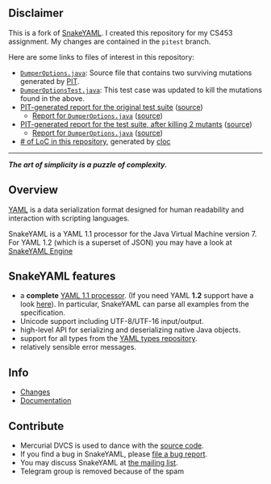 ## Disclaimer

This is a fork of [SnakeYAML](https://bitbucket.org/asomov/snakeyaml/). I created this repository for my CS453 assignment. My changes are contained in the `pitest` branch.

Here are some links to files of interest in this repository:

* [`DumperOptions.java`](./src/main/java/org/yaml/snakeyaml/DumperOptions.java#L240):
  Source file that contains two surviving mutations generated by [PIT](https://pitest.org/).
* [`DumperOptionsTest.java`](./src/test/java/org/yaml/snakeyaml/DumperOptionsTest.java#L173):
  This test case was updated to kill the mutations found in the above.
* [PIT-generated report for the original test suite](https://pastelmind.github.io/snakeyaml/target/pit-reports/202004271623/)
  ([source](./target/pit-reports/202004271623))
    * [Report for `DumperOptions.java`](https://pastelmind.github.io/snakeyaml/target/pit-reports/202004271623/org.yaml.snakeyaml/DumperOptions.java#org.pitest.mutationtest.report.html.SourceFile@16aaaf43_240)
    ([source](./target/pit-reports/202004271623/org.yaml.snakeyaml/DumperOptions.java.html))
* [PIT-generated report for the test suite, after killing 2 mutants](https://pastelmind.github.io/snakeyaml/target/pit-reports/202004271729/)
  ([source](./target/pit-reports/202004271729))
    * [Report for `DumperOptions.java`](https://pastelmind.github.io/snakeyaml/target/pit-reports/202004271729/org.yaml.snakeyaml/DumperOptions.java#org.pitest.mutationtest.report.html.SourceFile@3a5dd398_240)
    ([source](./target/pit-reports/202004271729/org.yaml.snakeyaml/DumperOptions.java.html))
* [# of LoC in this repository](./cloc.txt), generated by [cloc](https://github.com/AlDanial/cloc)

----

***The art of simplicity is a puzzle of complexity.***

## Overview ##
[YAML](http://yaml.org) is a data serialization format designed for human readability and interaction with scripting languages.

SnakeYAML is a YAML 1.1 processor for the Java Virtual Machine version 7.
For YAML 1.2 (which is a superset of JSON) you may have a look at [SnakeYAML Engine](https://bitbucket.org/asomov/snakeyaml-engine)

## SnakeYAML features ##

* a **complete** [YAML 1.1 processor](http://yaml.org/spec/1.1/current.html). (If you need YAML **1.2** support have a look [here](https://bitbucket.org/asomov/snakeyaml-engine)). In particular, SnakeYAML can parse all examples from the specification.
* Unicode support including UTF-8/UTF-16 input/output.
* high-level API for serializing and deserializing native Java objects.
* support for all types from the [YAML types repository](http://yaml.org/type/index.html).
* relatively sensible error messages.

## Info ##
 * [Changes](https://bitbucket.org/asomov/snakeyaml/wiki/Changes)
 * [Documentation](https://bitbucket.org/asomov/snakeyaml/wiki/Documentation)

## Contribute ##
* Mercurial DVCS is used to dance with the [source code](https://bitbucket.org/asomov/snakeyaml/src).
* If you find a bug in SnakeYAML, please [file a bug report](https://bitbucket.org/asomov/snakeyaml/issues?status=new&status=open).
* You may discuss SnakeYAML at
[the mailing list](http://groups.google.com/group/snakeyaml-core).
* Telegram group is removed because of the spam
